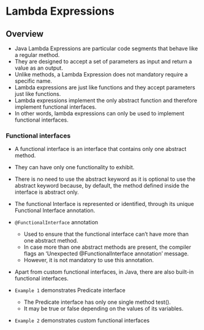 # Lambda Expressions

## Overview

- Java Lambda Expressions are particular code segments that behave like a regular method. 
- They are designed to accept a set of parameters as input and return a value as an output. 
- Unlike methods, a Lambda Expression does not mandatory require a specific name.
- Lambda expressions are just like functions and they accept parameters just like functions.
- Lambda expressions implement the only abstract function and therefore implement functional interfaces.
- In other words, lambda expressions can only be used to implement functional interfaces.

### Functional interfaces

- A functional interface is an interface that contains only one abstract method. 
- They can have only one functionality to exhibit.
- There is no need to use the abstract keyword as it is optional to use the abstract keyword because, by default, the method defined inside the interface is abstract only.
- The functional Interface is represented or identified, through its unique Functional Interface annotation.
- `@FunctionalInterface` annotation 
  - Used to ensure that the functional interface can’t have more than one abstract method. 
  - In case more than one abstract methods are present, the compiler flags an ‘Unexpected @FunctionalInterface annotation’ message. 
  - However, it is not mandatory to use this annotation.
- Apart from custom functional interfaces, in Java, there are also built-in functional interfaces.

- `Example 1` demonstrates Predicate interface
  - The Predicate interface has only one single method test(). 
  - It may be true or false depending on the values of its variables.
- `Example 2` demonstrates custom functional interfaces